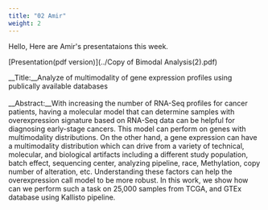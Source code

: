 ```yaml
---
title: "02 Amir"
weight: 2
---
```


Hello, Here are Amir's presentataions this week.

[Presentation(pdf version)](../Copy of Bimodal Analysis(2).pdf)

__Title:__Analyze of multimodality of gene expression profiles using publically available databases
</br>
</br>
__Abstract:__With increasing the number of RNA-Seq profiles for cancer patients, having a molecular model that can determine samples with overexpression signature based on RNA-Seq data can be helpful for diagnosing early-stage cancers. This model can perform on genes with multimodality distributions. On the other hand, a gene expression can have a multimodality distribution which can drive from a variety of technical, molecular, and biological artifacts including a different study population, batch effect,  sequencing center, analyzing pipeline, race, Methylation, copy number of alteration, etc. Understanding these factors can help the overexpression call model to be more robust. In this work, we show how can we perform such a task on 25,000 samples from TCGA, and GTEx database using Kallisto pipeline.